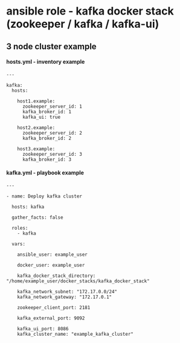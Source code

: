 # ansible role - kafka docker stack (zookeeper / kafka / kafka-ui)

3 node cluster example
---------------------------


#### hosts.yml - inventory example
```
---

kafka:
  hosts:
    
    host1.example:
      zookeeper_server_id: 1
      kafka_broker_id: 1
      kafka_ui: true

    host2.example:
      zookeeper_server_id: 2
      kafka_broker_id: 2

    host3.example:
      zookeeper_server_id: 3
      kafka_broker_id: 3
```

#### kafka.yml - playbook example
```
---

- name: Deploy kafka cluster

  hosts: kafka

  gather_facts: false

  roles:
    - kafka

  vars:

    ansible_user: example_user

    docker_user: example_user

    kafka_docker_stack_directory: "/home/example_user/docker_stacks/kafka_docker_stack"

    kafka_network_subnet: "172.17.0.0/24"
    kafka_network_gateway: "172.17.0.1"

    zookeeper_client_port: 2181

    kafka_external_port: 9092

    kafka_ui_port: 8086
    kafka_cluster_name: "example_kafka_cluster"
```